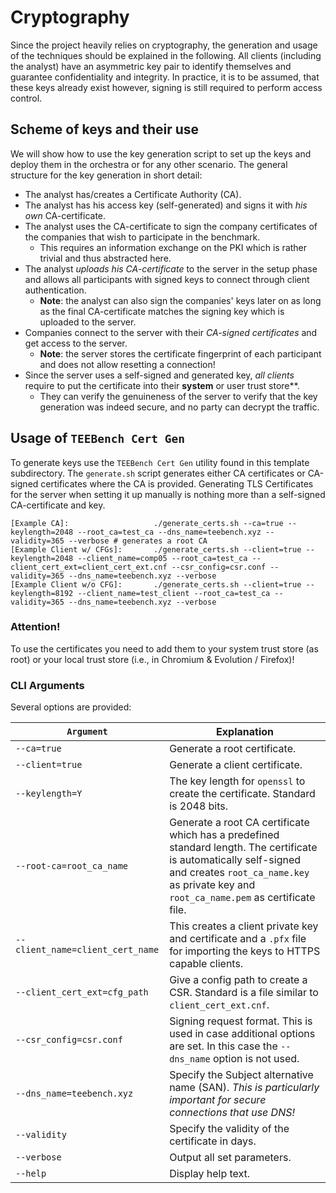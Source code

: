# Cryptography

Since the project heavily relies on cryptography, the generation and usage of the techniques should be explained in the following.
All clients (including the analyst) have an asymmetric key pair to identify themselves and guarantee confidentiality and integrity.
In practice, it is to be assumed, that these keys already exist however, signing is still required to perform access control.

## Scheme of keys and their use

We will show how to use the key generation script to set up the keys and deploy them in the orchestra or for any other scenario.
The general structure for the key generation in short detail:
- The analyst has/creates a Certificate Authority (CA).
- The analyst has his access key (self-generated) and signs it with *his own* CA-certificate.
- The analyst uses the CA-certificate to sign the company certificates of the companies that wish to participate in the benchmark.
    - This requires an information exchange on the PKI which is rather trivial and thus abstracted here.
- The analyst *uploads his CA-certificate* to the server in the setup phase and allows all participants with signed keys to connect through client authentication.
    - **Note**: the analyst can also sign the companies' keys later on as long as the final CA-certificate matches the signing key which is uploaded to the server.
- Companies connect to the server with their *CA-signed certificates* and get access to the server.
    - **Note**: the server stores the certificate fingerprint of each participant and does not allow resetting a connection!
- Since the server uses a self-signed and generated key, *all clients* require to put the certificate into their **system** or user trust store**.
    - They can verify the genuineness of the server to verify that the key generation was indeed secure, and no party can decrypt the traffic.

## Usage of `TEEBench Cert Gen`

To generate keys use the `TEEBench Cert Gen` utility found in this template subdirectory.
The `generate.sh` script generates either CA certificates or CA-signed certificates where the CA is provided.
Generating TLS Certificates for the server when setting it up manually is nothing more than a self-signed CA-certificate and key.

```
[Example CA]:                   ./generate_certs.sh --ca=true --keylength=2048 --root_ca=test_ca --dns_name=teebench.xyz --validity=365 --verbose # generates a root CA
[Example Client w/ CFGs]:       ./generate_certs.sh --client=true --keylength=2048 --client_name=comp05 --root_ca=test_ca --client_cert_ext=client_cert_ext.cnf --csr_config=csr.conf --validity=365 --dns_name=teebench.xyz --verbose
[Example Client w/o CFG]:       ./generate_certs.sh --client=true --keylength=8192 --client_name=test_client --root_ca=test_ca --validity=365 --dns_name=teebench.xyz --verbose
```

### Attention!

To use the certificates you need to add them to your system trust store (as root) or your local trust store (i.e., in Chromium & Evolution / Firefox)!

### CLI Arguments

Several options are provided:


|`Argument`|Explanation|
|----------|-----------|
|`--ca=true`                        | Generate a root certificate.|
|`--client=true`                    | Generate a client certificate.|
|`--keylength=Y`                    | The key length for `openssl` to create the certificate. Standard is 2048 bits.|
|`--root-ca=root_ca_name`           | Generate a root CA certificate which has a predefined standard length. The certificate is automatically self-signed and creates `root_ca_name.key` as private key and `root_ca_name.pem` as certificate file. |
|`--client_name=client_cert_name`   | This creates a client private key and certificate and a `.pfx` file for importing the keys to HTTPS capable clients. |
|`--client_cert_ext=cfg_path`       | Give a config path to create a CSR. Standard is a file similar to `client_cert_ext.cnf`.|
|`--csr_config=csr.conf`            | Signing request format. This is used in case additional options are set. In this case the `--dns_name` option is not used.|
|`--dns_name=teebench.xyz`          | Specify the Subject alternative name (SAN). *This is particularly important for secure connections that use DNS!*|
|`--validity`                       | Specify the validity of the certificate in days.|
|`--verbose`                        | Output all set parameters.|
|`--help`                           | Display help text.|
